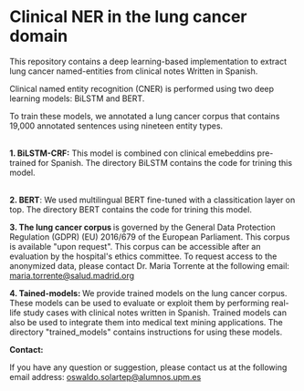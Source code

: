 # Clinical NER  in the lung cancer domain
This repository contains a deep learning-based implementation to extract lung cancer named-entities from clinical notes Written in Spanish.

Clinical named entity recognition (CNER) is performed using two deep learning models: BiLSTM and BERT. 

To train these models, we annotated a lung cancer corpus that contains 19,000 annotated sentences using nineteen entity types. 

<br> 
<strong>1. BiLSTM-CRF:</strong> This model is combined con clinical emebeddins pre-trained for Spanish. The directory BiLSTM contains the code for trining this model.<br> <br>

<strong>2. BERT</strong>: We used multilingual BERT fine-tuned with a classitication layer on top. The directory BERT contains the code for trining this model.<br>

<strong>3. The lung cancer corpus </strong> is governed by the General Data Protection Regulation (GDPR) (EU) 2016/679 of the European Parliament. This corpus is available "upon request". This corpus can be accessible after an evaluation by the hospital's ethics committee. To request access to the anonymized data, please contact Dr. Maria Torrente at the following email: maria.torrente@salud.madrid.org 

<strong>4. Tained-models: </strong> We provide trained models on the lung cancer corpus. These models can be used to evaluate or exploit them by performing real-life study cases with clinical notes written in Spanish. Trained models can also be used to integrate them into medical text mining applications. The directory "trained_models" contains instructions for using these models.

<strong>Contact:</strong><br>

If you have any question or suggestion, please contact us at the following email address: oswaldo.solartep@alumnos.upm.es



